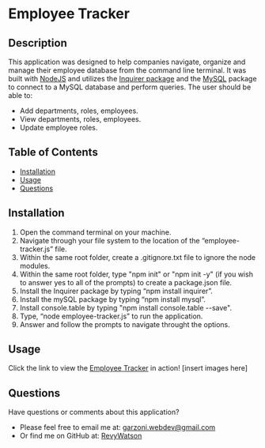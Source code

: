 # Employee Tracker

## Description

This application was designed to help companies navigate, organize and manage their employee database from the command line terminal. It was built with [NodeJS](https://nodejs.org/en/) and utilizes the [Inquirer package](https://www.npmjs.com/package/inquirer) and the [MySQL](https://www.npmjs.com/package/mysql) package to connect to a MySQL database and perform queries. The user should be able to:

* Add departments, roles, employees.
* View departments, roles, employees.
* Update employee roles.

## Table of Contents

  - [Installation](#installation)
  - [Usage](#usage)
  - [Questions](#questions)

## Installation

1. Open the command terminal on your machine.
2. Navigate through your file system to the location of the “employee-tracker.js” file.
3. Within the same root folder, create a .gitignore.txt file to ignore the node modules.
4. Within the same root folder, type "npm init" or "npm init -y" (if you wish to answer yes to all of the prompts) to create a package.json file.
5. Install the Inquirer package by typing “npm install inquirer”.
6. Install the mySQL package by typing “npm install mysql”.
7. Install console.table by typing "npm install console.table --save".
8. Type, “node employee-tracker.js” to run the application.
9. Answer and follow the prompts to navigate throught the options.

  ## Usage

  Click the link to view the [Employee Tracker]() in action!
[insert images here]

  ## Questions

  Have questions or comments about this application?

  - Please feel free to email me at: garzoni.webdev@gmail.com
  - Or find me on GitHub at: [RevyWatson](https://github.com/RevyWatson)